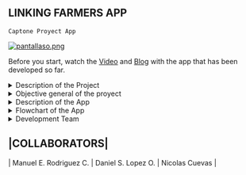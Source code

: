 ## LINKING FARMERS APP
`Captone Proyect App`

[![pantallaso.png](https://i.postimg.cc/7YQT5LDq/pantallaso.png)](https://postimg.cc/N5m0VB5n)

Before you start, watch the [Video](https://youtu.be/dB4hL3CZQqA) and [Blog](https://blogappholbertoncapstone.blogspot.com/2023/02/linking-farmers.html) with the app that has been developed so far.

<details><summary> Description of the Project </summary>

<p>

<h2>Description</h2>

This project is focused on increasing the profits of small farmers, reducing the number of intermediaries that mediate between workers and the companies that buy the products, in exchange for monetary remuneration, our goal is for small farmers to use our app to communicate more directly with potential buyers, thereby greatly reducing unnecessary expenses and therefore increasing the bottom line of the small worker.

</p>

</details>

<details><summary> Objective general of the proyect </summary>

<p>

<h2>Objective</h2>

Create an app that efficiently connects a farmer who wants to sell his products and one or more companies that require them.

</p>

</details>

<details><summary> Description of the App </summary>

<p>

<h2>The App</h2>

The app works as a list of potential sellers and buyers, to access this list you must register as one of the two options, with that done you can see the information of other users and they will be able to see yours, with this information you will be able to communicate with the person of your interest.

</p>

</details>

<details><summary> Flowchart of the App </summary>

<p>

[![flujo.png](https://i.postimg.cc/QdNLBX8x/flujo.png)](https://postimg.cc/qzFDSH69)

</p>

</details>

<details><summary> Development Team </summary>

<p>

<h3>Manuel E. Rodriguez C.</h3>

[- Linkedin](https://img1.freepng.es/20180215/yaq/kisspng-t-shirt-face-smiley-clip-art-shocked-happy-face-5a85f6bd06d3e4.287266511518728893028.jpg)
[- Github](https://img1.freepng.es/20180215/yaq/kisspng-t-shirt-face-smiley-clip-art-shocked-happy-face-5a85f6bd06d3e4.287266511518728893028.jpg)

<h3>Daniel S. Lopez O.</h3>

[- Linkedin](https://www.linkedin.com/in/daniel-santiago-lopez-ortigoza-973284267/)
[- Github](https://github.com/Danielxxdxdxd)

<h3>Nicolas Cuevas</h3>

[- Linkedin](https://img1.freepng.es/20180215/yaq/kisspng-t-shirt-face-smiley-clip-art-shocked-happy-face-5a85f6bd06d3e4.287266511518728893028.jpg)
[- Github](https://github.com/nicolas1897)

</p>

</details>

|COLLABORATORS|
-------------------------------------------------------------------------
|  Manuel E. Rodriguez C. |  Daniel S. Lopez O. |  Nicolas Cuevas |

